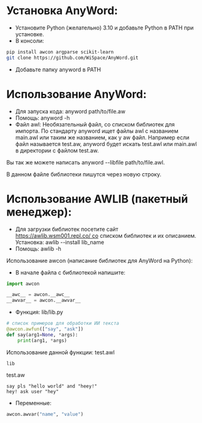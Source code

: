 # Установка AnyWord:
- Установите Python (желательно) 3.10 и добавьте Python в PATH при установке.
- В консоли:
```sh
pip install awcon argparse scikit-learn
git clone https://github.com/WiSpace/AnyWord.git
```
- Добавьте папку anyword в PATH

# Использование AnyWord:
- Для запуска кода: anyword path/to/file.aw
- Помощь: anyword -h
- Файл awl:
Необязательный файл, со списком библиотек для импорта. По стандарту anyword ищет файлы awl с названием main.awl или таким же названием, как у aw файл. Например если файл называется test.aw, anyword будет искать test.awl или main.awl в директории с файлом test.aw.

Вы так же можете написать anyword --libfile path/to/file.awl.

В данном файле библиотеки пишутся через новую строку.

# Использование AWLIB (пакетный менеджер):
- Для загрузки библиотек посетите сайт https://awlib.wsm001.repl.co/ со списком библиотек и их описанием. Установка: awlib --install lib_name
- Помощь: awlib -h

Использование awcon (написание библиотек для AnyWord на Python):
- В начале файла с библиотекой напишите:
```py
import awcon

__awc__ = awcon.__awc__
__awvar__ = awcon.__awvar__
```
- Функция:
lib/lib.py
```py
# список примеров для обработки ИИ текста
@awcon.awfun(["say", "ask"])
def say(arg1=None, *args):
    print(arg1, *args)
```

Использование данной функции:
test.awl
```
lib
```

test.aw
```
say pls "hello world" and "heey!"
hey! ask user "hey"
```

- Переменные:
```py
awcon.awvar("name", "value")
```